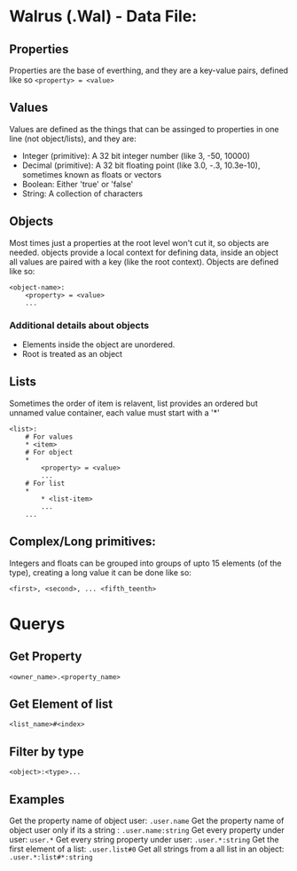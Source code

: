# Walrus (.Wal) - Data File:

## Properties
Properties are the base of everthing, and they are a key-value pairs, defined like so
`<property> = <value>`


## Values
Values are defined as the things that can be assinged to properties in one line (not object/lists), and they are:
* Integer (primitive): A 32 bit integer number (like 3, -50, 10000)
* Decimal (primitive): A 32 bit floating point (like 3.0, -.3, 10.3e-10), sometimes known as floats or vectors
* Boolean: Either 'true' or 'false'
* String: A collection of characters

## Objects
Most times just a properties at the root level won't cut it, so objects are needed.
objects provide a local context for defining data, inside an object all values are paired with a key (like the root context). 
Objects are defined like so:
```
<object-name>:
	<property> = <value>
	...
```

### Additional details about objects
* Elements inside the object are unordered.
* Root is treated as an object 

## Lists
Sometimes the order of item is relavent, list provides an ordered but unnamed value container,
each value must start with a '*'

```
<list>:
	# For values
	* <item>
	# For object
	*
		<property> = <value>
		...
	# For list 
	*
		* <list-item>
		...
	...
```

## Complex/Long primitives:
Integers and floats can be grouped into groups of upto 15 elements (of the type), creating a long value
it can be done like so:

```<first>, <second>, ... <fifth_teenth>```

# Querys

## Get Property
```<owner_name>.<property_name>```
## Get Element of list
```<list_name>#<index>```
## Filter by type
```<object>:<type>...```

## Examples

Get the property name of object user: `.user.name`
Get the property name of object user only if its a string : `.user.name:string`
Get every property under user: `user.*`
Get every string property under user: `.user.*:string`
Get the first element of a list: `.user.list#0`
Get all strings from a all list in an object: `.user.*:list#*:string`